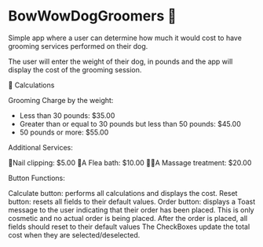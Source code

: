 # BowWowDogGroomers 🐶

Simple app where a user can determine how much it would cost to have grooming services performed on their dog.

The user will enter the weight of their dog, in pounds and the app will display the cost of the grooming session.

🧮 Calculations

Grooming Charge by the weight:

 - Less than 30 pounds: $35.00
 - Greater than or equal to 30 pounds but less than 50 pounds: $45.00
 - 50 pounds or more: $55.00

Additional Services:

💅Nail clipping: $5.00
🧼A Flea bath: $10.00
💆‍♀️A Massage treatment: $20.00

Button Functions:

Calculate button: performs all calculations and displays the cost.
Reset button: resets all fields to their default values.
Order button: displays a Toast message to the user indicating that their order has been placed. This is only cosmetic and no actual order is being placed.
After the order is placed, all fields should reset to their default values
The CheckBoxes update the total cost when they are selected/deselected.
